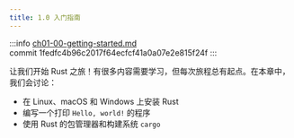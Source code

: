 ```yaml
---
title: 1.0 入门指南
---
```


:::info
[ch01-00-getting-started.md](https://github.com/rust-lang/book/blob/main/src/ch01-00-getting-started.md)
<br>
commit 1fedfc4b96c2017f64ecfcf41a0a07e2e815f24f
:::

让我们开始 Rust 之旅！有很多内容需要学习，但每次旅程总有起点。在本章中，我们会讨论：

* 在 Linux、macOS 和 Windows 上安装 Rust
* 编写一个打印 `Hello, world!` 的程序
* 使用 Rust 的包管理器和构建系统 `cargo`
